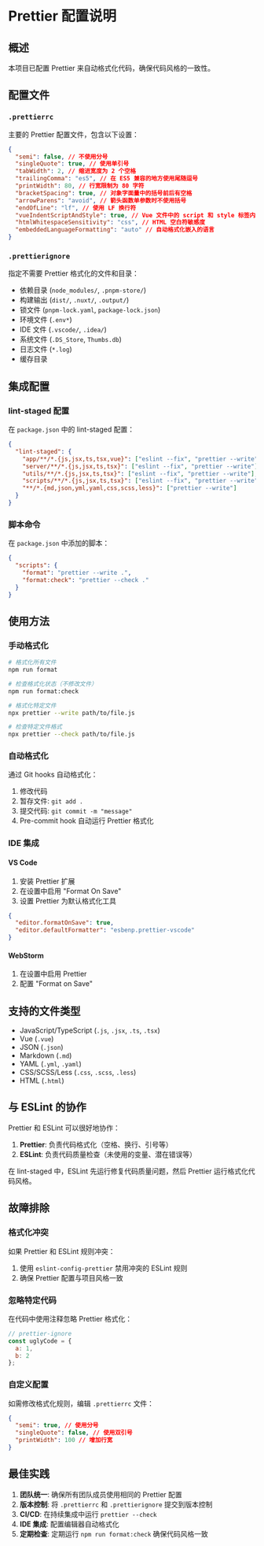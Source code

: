 # Prettier 配置说明

## 概述

本项目已配置 Prettier 来自动格式化代码，确保代码风格的一致性。

## 配置文件

### `.prettierrc`

主要的 Prettier 配置文件，包含以下设置：

```json
{
  "semi": false, // 不使用分号
  "singleQuote": true, // 使用单引号
  "tabWidth": 2, // 缩进宽度为 2 个空格
  "trailingComma": "es5", // 在 ES5 兼容的地方使用尾随逗号
  "printWidth": 80, // 行宽限制为 80 字符
  "bracketSpacing": true, // 对象字面量中的括号前后有空格
  "arrowParens": "avoid", // 箭头函数单参数时不使用括号
  "endOfLine": "lf", // 使用 LF 换行符
  "vueIndentScriptAndStyle": true, // Vue 文件中的 script 和 style 标签内容缩进
  "htmlWhitespaceSensitivity": "css", // HTML 空白符敏感度
  "embeddedLanguageFormatting": "auto" // 自动格式化嵌入的语言
}
```

### `.prettierignore`

指定不需要 Prettier 格式化的文件和目录：

- 依赖目录 (`node_modules/`, `.pnpm-store/`)
- 构建输出 (`dist/`, `.nuxt/`, `.output/`)
- 锁文件 (`pnpm-lock.yaml`, `package-lock.json`)
- 环境文件 (`.env*`)
- IDE 文件 (`.vscode/`, `.idea/`)
- 系统文件 (`.DS_Store`, `Thumbs.db`)
- 日志文件 (`*.log`)
- 缓存目录

## 集成配置

### lint-staged 配置

在 `package.json` 中的 lint-staged 配置：

```json
{
  "lint-staged": {
    "app/**/*.{js,jsx,ts,tsx,vue}": ["eslint --fix", "prettier --write"],
    "server/**/*.{js,jsx,ts,tsx}": ["eslint --fix", "prettier --write"],
    "utils/**/*.{js,jsx,ts,tsx}": ["eslint --fix", "prettier --write"],
    "scripts/**/*.{js,jsx,ts,tsx}": ["eslint --fix", "prettier --write"],
    "**/*.{md,json,yml,yaml,css,scss,less}": ["prettier --write"]
  }
}
```

### 脚本命令

在 `package.json` 中添加的脚本：

```json
{
  "scripts": {
    "format": "prettier --write .",
    "format:check": "prettier --check ."
  }
}
```

## 使用方法

### 手动格式化

```bash
# 格式化所有文件
npm run format

# 检查格式化状态（不修改文件）
npm run format:check

# 格式化特定文件
npx prettier --write path/to/file.js

# 检查特定文件格式
npx prettier --check path/to/file.js
```

### 自动格式化

通过 Git hooks 自动格式化：

1. 修改代码
2. 暂存文件: `git add .`
3. 提交代码: `git commit -m "message"`
4. Pre-commit hook 自动运行 Prettier 格式化

### IDE 集成

#### VS Code

1. 安装 Prettier 扩展
2. 在设置中启用 "Format On Save"
3. 设置 Prettier 为默认格式化工具

```json
{
  "editor.formatOnSave": true,
  "editor.defaultFormatter": "esbenp.prettier-vscode"
}
```

#### WebStorm

1. 在设置中启用 Prettier
2. 配置 "Format on Save"

## 支持的文件类型

- JavaScript/TypeScript (`.js`, `.jsx`, `.ts`, `.tsx`)
- Vue (`.vue`)
- JSON (`.json`)
- Markdown (`.md`)
- YAML (`.yml`, `.yaml`)
- CSS/SCSS/Less (`.css`, `.scss`, `.less`)
- HTML (`.html`)

## 与 ESLint 的协作

Prettier 和 ESLint 可以很好地协作：

1. **Prettier**: 负责代码格式化（空格、换行、引号等）
2. **ESLint**: 负责代码质量检查（未使用的变量、潜在错误等）

在 lint-staged 中，ESLint 先运行修复代码质量问题，然后 Prettier 运行格式化代码风格。

## 故障排除

### 格式化冲突

如果 Prettier 和 ESLint 规则冲突：

1. 使用 `eslint-config-prettier` 禁用冲突的 ESLint 规则
2. 确保 Prettier 配置与项目风格一致

### 忽略特定代码

在代码中使用注释忽略 Prettier 格式化：

```javascript
// prettier-ignore
const uglyCode = {
  a: 1,
  b: 2
};
```

### 自定义配置

如需修改格式化规则，编辑 `.prettierrc` 文件：

```json
{
  "semi": true, // 使用分号
  "singleQuote": false, // 使用双引号
  "printWidth": 100 // 增加行宽
}
```

## 最佳实践

1. **团队统一**: 确保所有团队成员使用相同的 Prettier 配置
2. **版本控制**: 将 `.prettierrc` 和 `.prettierignore` 提交到版本控制
3. **CI/CD**: 在持续集成中运行 `prettier --check`
4. **IDE 集成**: 配置编辑器自动格式化
5. **定期检查**: 定期运行 `npm run format:check` 确保代码风格一致
